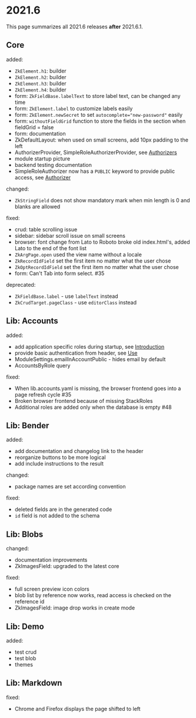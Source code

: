 # 2021.6

This page summarizes all 2021.6 releases **after** 2021.6.1.

## Core

added:

- `ZkElement.h1`: builder
- `ZkElement.h2`: builder
- `ZkElement.h3`: builder
- `ZkElement.h4`: builder
- form: `ZkFieldBase.labelText` to store label text, can be changed any time
- form: `ZkElement.label` to customize labels easily
- form: `ZkElement.newSecret` to set `autocomplete="new-password"` easily
- form: `withoutFieldGrid` function to store the fields in the section when fieldGrid = false
- form: documentation
- ZkDefaultLayout: when used on small screens, add 10px padding to the left
- AuthorizerProvider, SimpleRoleAuthorizerProvider, see [Authorizers](/doc/guides/backend/Authorizer.md)
- module startup picture
- backend testing documentation
- SimpleRoleAuthorizer now has a `PUBLIC` keyword to provide public access, see [Authorizer](/doc/guides/backend/Authorizer.md)

changed:

- `ZkStringField` does not show mandatory mark when min length is 0 and blanks are allowed

fixed:

- crud: table scrolling issue
- sidebar: sidebar scroll issue on small screens
- browser: font change from Lato to Roboto broke old index.html's, added Lato to the end of the font list
- `ZkArgPage.open` used the view name without a locale
- `ZkRecordIdField` set the first item no matter what the user chose
- `ZkOptRecordIdField` set the first item no matter what the user chose
- form: Can't Tab into form select. #35

deprecated:

- `ZkFieldBase.label` - use `labelText` instead
- `ZkCrudTarget.pageClass` - use `editorClass` instead


## Lib: Accounts

added:

- add application specific roles during startup, see [Introduction](/doc/guides/plug-and-play/accounts/Introduction.md)
- provide basic authentication from header, see [Use](/doc/guides/plug-and-play/accounts/Use.md)
- ModuleSettings.emailInAccountPublic - hides email by default
- AccountsByRole query

fixed:

- When lib.accounts.yaml is missing, the browser frontend goes into a page refresh cycle #35
- Broken browser frontend because of missing StackRoles
- Additional roles are added only when the database is empty #48

## Lib: Bender

added: 

- add documentation and changelog link to the header
- reorganize buttons to be more logical
- add include instructions to the result

changed:

- package names are set according convention

fixed:

- deleted fields are in the generated code
- `id` field is not added to the schema

## Lib: Blobs

changed:

- documentation improvements
- ZkImagesField: upgraded to the latest core

fixed:

- full screen preview icon colors
- blob list by reference now works, read access is checked on the reference id
- ZkImagesField: image drop works in create mode

## Lib: Demo

added:

- test crud
- test blob
- themes

## Lib: Markdown

fixed:

- Chrome and Firefox displays the page shifted to left